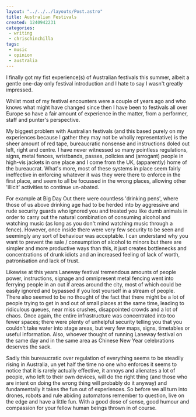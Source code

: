 ```yaml
---
layout: "../../../layouts/Post.astro"
title: Australian Festivals
created: 1240942231
categories:
 - writing
 - chrischinchilla
tags:
 - music 
 - opinion 
 - australia
---
```


I finally got my fist experience(s) of Australian festivals this summer, albeit a gentle one-day only festival introduction and I hate to say I wasn't greatly impressed.

Whilst most of my festival encounters were a couple of years ago and who knows what might have changed since then I have been to festivals all over Europe so have a fair amount of experience in the matter, from a performer, staff and punter's perspective.

My biggest problem with Australian festivals (and this based purely on my experiences because I gather they may not be wholly representative) is the sheer amount of red tape, bureaucratic nonsense and instructions doled out left, right and centre. I have never witnessed so many pointless regulations, signs, metal fences, wristbands, passes, policies and (arrogant) people in high-vis jackets in one place and I come from the UK, (apparently) home of the bureaucrat. What's more, most of these systems in place seem fairly ineffective in enforcing whatever it was they were there to enforce in the first place, and seem to all be focussed in the wrong places, allowing other 'illicit' activities to continue un-abated.

For example at Big Day Out there were countless 'drinking pens', where those of us above drinking age had to be herded into by aggressive and rude security guards who ignored you and treated you like dumb animals in order to carry out the natural combination of consuming alcohol and watching music (as long as you don't mind watching music through a fence). However, once inside there were very few security to be seen and seemingly any sort of behaviour was acceptable. I can understand why you want to prevent the sale / consumption of alcohol to minors but there are simpler and more productive ways than this, it just creates bottlenecks and concentrations of drunk idiots and an increased feeling of lack of worth, patronisation and lack of trust.

Likewise at this years Laneway festival tremendous amounts of people power, instructions, signage and omnipresent metal fencing went into ferrying people in an out if areas around the city, most of which could be easily ignored and bypassed if you lost yourself in a stream of people. There also seemed to be no thought of the fact that there might be a lot of people trying to get in and out of small places at the same time, leading to ridiculous queues, near miss crushes, disappointed crowds and a lot of chaos. Once again, the entire infrastructure was concentrated into too fewer spaces; there were plenty of unhelpful security telling you that you couldn't take water into stage areas, but very few maps, signs, timetables or useful information. Also, whoever thought of running Laneway festival on the same day and in the same area as Chinese New Year celebrations deserves the sack.

Sadly this bureaucratic over regulation of everything seems to be steadily rising in Australia, un yet half the time no one who enforces it seems to notice that it is rarely actually effective, it annoys and alienates a lot of people, who left to their own devices, will do the right thing (and those who are intent on doing the wrong thing will probably do it anyway) and fundamentally it takes the fun out of experiences. So before we all turn into drones, robots and rule abiding automatons remember to question, live on the edge and have a little fun. With a good dose of sense, good humour and compassion for your fellow human beings thrown in of course.
